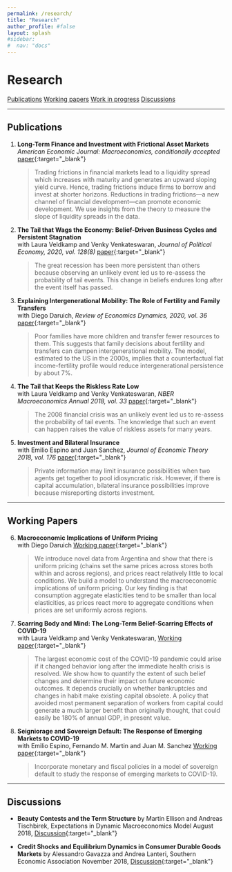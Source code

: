 ```yaml
---
permalink: /research/
title: "Research"
author_profile: #false
layout: splash
#sidebar:
#  nav: "docs"
---
```


# Research
 [Publications](#publications)     [Working papers](#wp)    [Work in progress](#wpr)   [Discussions](#discussions)

---
## Publications <a name="publications"></a>
1. **Long-Term Finance and Investment with Frictional Asset Markets**  
*American Economic Journal: Macroeconomics, conditionally accepted* [paper](http://www.juliankozlowski.com/papers/Kozlowski_Inv_2019_latest.pdf){:target="_blank"}

    > Trading frictions in financial markets lead to a liquidity spread which increases with maturity and generates an upward sloping yield curve. Hence, trading frictions induce firms to borrow and invest at shorter horizons. Reductions in trading frictions—a new channel of financial development—can promote economic development. We use insights from the theory to measure the slope of liquidity spreads in the data.


2. **The Tail that Wags the Economy: Belief-Driven Business Cycles and Persistent Stagnation**  
with Laura Veldkamp and Venky Venkateswaran, *Journal of Political Economy, 2020, vol. 128(8)* [paper](http://www.juliankozlowski.com/papers/KVV.pdf){:target="_blank"}

    > The great recession has been more persistent than others because observing an unlikely event led us to re-assess the probability of tail events. This change in beliefs endures long after the event itself has passed.


3. **Explaining Intergenerational Mobility: The Role of Fertility and Family Transfers**  
with Diego Daruich, *Review of Economics Dynamics, 2020, vol. 36* [paper](http://www.juliankozlowski.com/papers/DK.pdf){:target="_blank"}

    > Poor families have more children and transfer fewer resources to them. This suggests that family decisions about fertility and transfers can dampen intergenerational mobility. The model, estimated to the US in the 2000s, implies that a counterfactual flat income-fertility profile would reduce intergenerational persistence by about 7%.


4. **The Tail that Keeps the Riskless Rate Low**  
with Laura Veldkamp and Venky Venkateswaran, *NBER Macroeconomics Annual 2018, vol. 33* [paper](http://www.juliankozlowski.com/papers/KVV_InterestRate.pdf){:target="_blank"}
 
    > The 2008 financial crisis was an unlikely event led us to re-assess the probability of tail events. The knowledge that such an event can happen raises the value of riskless assets for many years.


5. **Investment and Bilateral Insurance**  
with Emilio Espino and Juan Sanchez, *Journal of Economic Theory 2018, vol. 176* [paper](http://www.juliankozlowski.com/papers/EKS.pdf){:target="_blank"}
 
    > Private information may limit insurance possibilities when two agents get together to pool idiosyncratic risk. However, if there is capital accumulation, bilateral insurance possibilities improve because misreporting distorts investment. 

---
## Working Papers <a name="wp"></a>

6.  **Macroeconomic Implications of Uniform Pricing**  
with Diego Daruich [Working paper](http://www.juliankozlowski.com/papers/DK_prices_2020_v4.pdf){:target="_blank"}

    > We introduce novel data from Argentina and show that there is uniform pricing (chains set the same prices across stores both within and across regions), and prices react relatively little to local conditions. We build a model to understand the macroeconomic implications of uniform pricing. Our key finding is that consumption aggregate elasticities tend to be smaller than local elasticities, as prices react more to aggregate conditions when prices are set uniformly across regions.

7. **Scarring Body and Mind: The Long-Term Belief-Scarring Effects of COVID-19**  
with Laura Veldkamp and Venky Venkateswaran, [Working paper](http://www.juliankozlowski.com/papers/KVV_covid_v1.pdf){:target="_blank"}

	> The largest economic cost of the COVID-19 pandemic could arise if it changed behavior long after the immediate health crisis is resolved. We show how to quantify the extent of such belief changes and determine their impact on future economic outcomes. It depends crucially on whether bankruptcies and changes in habit make existing capital obsolete. A policy that avoided most permanent separation of workers from capital could generate a much larger benefit than originally thought, that could easily be 180% of annual GDP, in present value.

8. **Seigniorage and Sovereign Default: The Response of Emerging Markets to COVID-19**  
with Emilio Espino, Fernando M. Martin and Juan M. Sanchez [Working paper](https://s3.amazonaws.com/real.stlouisfed.org/wp/2020/2020-017.pdf){:target="_blank"}

	> Incorporate monetary and fiscal policies in a model of sovereign default to study the response of emerging markets to COVID-19.

 ---
## Discussions <a name="discussions"></a>

- **Beauty Contests and the Term Structure** by Martin Ellison and Andreas Tischbirek, Expectations in Dynamic Macroeconomics Model August 2018, [Discussion](http://www.juliankozlowski.com/papers/Discussion_EllisonTischbirekz.pdf){:target="_blank"}

- **Credit Shocks and Equilibrium Dynamics in Consumer Durable Goods Markets** by Alessandro Gavazza and Andrea Lanteri, Southern Economic Association November 2018, [Discussion](http://www.juliankozlowski.com/papers/Discussion_GavazzaLanteri18.pdf){:target="_blank"}
